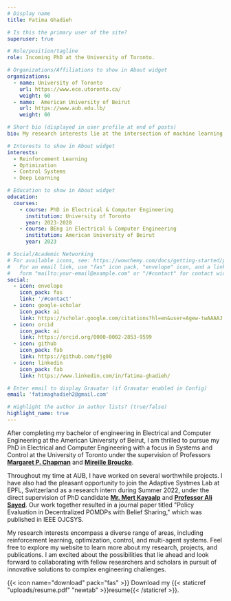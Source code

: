 ```yaml
---
# Display name
title: Fatima Ghadieh

# Is this the primary user of the site?
superuser: true

# Role/position/tagline
role: Incoming PhD at the University of Toronto. 

# Organizations/Affiliations to show in About widget
organizations:
  - name: University of Toronto
    url: https://www.ece.utoronto.ca/
    weight: 60
  - name:  American University of Beirut 
    url: https://www.aub.edu.lb/
    weight: 60

# Short bio (displayed in user profile at end of posts)
bio: My research interests lie at the intersection of machine learning, robotics, computer vision, control, optimization, and reinforcement learning.

# Interests to show in About widget
interests:
  - Reinforcement Learning
  - Optimization
  - Control Systems
  - Deep Learning

# Education to show in About widget
education:
  courses:
    - course: PhD in Electrical & Computer Engineering
      institution: University of Toronto
      year: 2023-2028
    - course: BEng in Electrical & Computer Engineering
      institution: American University of Beirut
      year: 2023

# Social/Academic Networking
# For available icons, see: https://wowchemy.com/docs/getting-started/page-builder/#icons
#   For an email link, use "fas" icon pack, "envelope" icon, and a link in the
#   form "mailto:your-email@example.com" or "/#contact" for contact widget.
social:
  - icon: envelope
    icon_pack: fas
    link: '/#contact'
  - icon: google-scholar
    icon_pack: ai
    link: https://scholar.google.com/citations?hl=en&user=Agew-twAAAAJ
  - icon: orcid
    icon_pack: ai
    link: https://orcid.org/0000-0002-2853-9599
  - icon: github
    icon_pack: fab
    link: https://github.com/fjg00
  - icon: linkedin
    icon_pack: fab
    link: https://www.linkedin.com/in/fatima-ghadieh/

# Enter email to display Gravatar (if Gravatar enabled in Config)
email: 'fatimaghadieh2@gmail.com'

# Highlight the author in author lists? (true/false)
highlight_name: true
---
```


After completing my bachelor of engineering in Electrical and Computer Engineering at the American University of Beirut, I am thrilled to pursue my PhD in Electrical and Computer Engineering with a focus in Systems and Control at the University of Toronto under the supervision of Professors [**Margaret P. Chapman**](https://www.control.utoronto.ca/~mchapman/) and [**Mireille Broucke**](https://www.control.utoronto.ca/~broucke/). 

Throughout my time at AUB, I have worked on several worthwhile projects. I have also had the pleasant opportunity to join the Adaptive Systmes Lab at EPFL, Switzerland as a research intern during Summer 2022, under the direct supervision of PhD candidate [**Mr. Mert Kayaalp**](https://www.researchgate.net/profile/Mert-Kayaalp) and [**Professor Ali Sayed**](https://asl.epfl.ch/biography/). Our work together resulted in a journal paper titled "Policy Evaluation in Decentralized POMDPs with Belief Sharing," which was published in IEEE OJCSYS.

My research interests encompass a diverse range of areas, including reinforcement learning, optimization, control, and multi-agent systems. Feel free to explore my website to learn more about my research, projects, and publications. I am excited about the possibilities that lie ahead and look forward to collaborating with fellow researchers and scholars in pursuit of innovative solutions to complex engineering challenges.

{{< icon name="download" pack="fas" >}} Download my {{< staticref "uploads/resume.pdf" "newtab" >}}resume{{< /staticref >}}.
